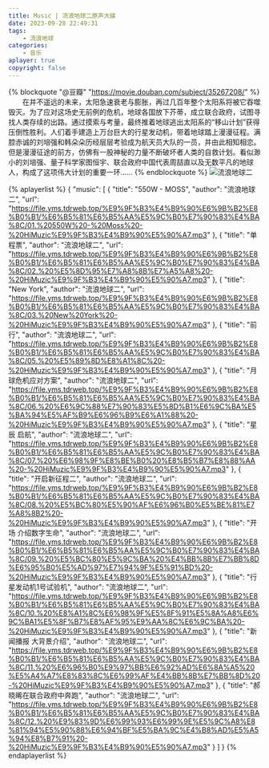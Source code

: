 ```yaml
---
title: Music | 流浪地球二原声大碟
date: 2023-09-28 22:49:31
tags:
    - 流浪地球
categories:
    - 音乐
aplayer: true
copyright: false
---
```


{% blockquote "@豆瓣" "https://movie.douban.com/subject/35267208/" %}
　　在并不遥远的未来，太阳急速衰老与膨胀，再过几百年整个太阳系将被它吞噬毁灭。为了应对这场史无前例的危机，地球各国放下芥蒂，成立联合政府，试图寻找人类存续的出路。通过摸索与考量，最终推着地球逃出太阳系的“移山计划”获得压倒性胜利。人们着手建造上万台巨大的行星发动机，带着地球踏上漫漫征程。满腔赤诚的刘培强和韩朵朵历经层层考验成为航天员大队的一员，并由此相知相恋。但是漫漫征途的前方，仿佛有一股神秘的力量不断破坏者人类的自救计划。看似渺小的刘培强、量子科学家图恒宇、联合政府中国代表周喆直以及无数平凡的地球人，构成了这项伟大计划的重要一环……
{% endblockquote %}
![流浪地球二](https://file.yms.tdrweb.top/img/ymsblog/music_earth/p2887199264.webp)

{% aplayerlist %}
{
    "music": [
        {
            "title": "550W - MOSS",
            "author": "流浪地球二",
            "url": "https://file.yms.tdrweb.top/%E9%9F%B3%E4%B9%90%E6%9B%B2%E8%B0%B1/%E6%B5%81%E6%B5%AA%E5%9C%B0%E7%90%83%E4%BA%8C/01.%20550W%20-%20Moss%20-%20HiMuzic%E9%9F%B3%E4%B9%90%E5%90%A7.mp3"
        },
        {
            "title": "单程票",
            "author": "流浪地球二",
            "url": "https://file.yms.tdrweb.top/%E9%9F%B3%E4%B9%90%E6%9B%B2%E8%B0%B1/%E6%B5%81%E6%B5%AA%E5%9C%B0%E7%90%83%E4%BA%8C/02.%20%E5%8D%95%E7%A8%8B%E7%A5%A8%20-%20HiMuzic%E9%9F%B3%E4%B9%90%E5%90%A7.mp3"
        },
        {
            "title": "New York",
            "author": "流浪地球二",
            "url": "https://file.yms.tdrweb.top/%E9%9F%B3%E4%B9%90%E6%9B%B2%E8%B0%B1/%E6%B5%81%E6%B5%AA%E5%9C%B0%E7%90%83%E4%BA%8C/03.%20New%20York%20-%20HiMuzic%E9%9F%B3%E4%B9%90%E5%90%A7.mp3"
        },
        {
            "title": "前行",
            "author": "流浪地球二",
            "url": "https://file.yms.tdrweb.top/%E9%9F%B3%E4%B9%90%E6%9B%B2%E8%B0%B1/%E6%B5%81%E6%B5%AA%E5%9C%B0%E7%90%83%E4%BA%8C/05.%20%E5%89%8D%E8%A1%8C%20-%20HiMuzic%E9%9F%B3%E4%B9%90%E5%90%A7.mp3"
        },
        {
            "title": "月球危机应对方案",
            "author": "流浪地球二",
            "url": "https://file.yms.tdrweb.top/%E9%9F%B3%E4%B9%90%E6%9B%B2%E8%B0%B1/%E6%B5%81%E6%B5%AA%E5%9C%B0%E7%90%83%E4%BA%8C/06.%20%E6%9C%88%E7%90%83%E5%8D%B1%E6%9C%BA%E5%BA%94%E5%AF%B9%E6%96%B9%E6%A1%88%20-%20HiMuzic%E9%9F%B3%E4%B9%90%E5%90%A7.mp3"
        },
        {
            "title": "星辰 启航",
            "author": "流浪地球二",
            "url": "https://file.yms.tdrweb.top/%E9%9F%B3%E4%B9%90%E6%9B%B2%E8%B0%B1/%E6%B5%81%E6%B5%AA%E5%9C%B0%E7%90%83%E4%BA%8C/07.%20%E6%98%9F%E8%BE%B0%20%E8%B5%B7%E8%88%AA%20-%20HiMuzic%E9%9F%B3%E4%B9%90%E5%90%A7.mp3"
        },
        {
            "title": "开启新征程二",
            "author": "流浪地球二",
            "url": "https://file.yms.tdrweb.top/%E9%9F%B3%E4%B9%90%E6%9B%B2%E8%B0%B1/%E6%B5%81%E6%B5%AA%E5%9C%B0%E7%90%83%E4%BA%8C/08.%20%E5%BC%80%E5%90%AF%E6%96%B0%E5%BE%81%E7%A8%8B2%20-%20HiMuzic%E9%9F%B3%E4%B9%90%E5%90%A7.mp3"
        },
        {
            "title": "开场 介绍数字生命",
            "author": "流浪地球二",
            "url": "https://file.yms.tdrweb.top/%E9%9F%B3%E4%B9%90%E6%9B%B2%E8%B0%B1/%E6%B5%81%E6%B5%AA%E5%9C%B0%E7%90%83%E4%BA%8C/09.%20%E5%BC%80%E5%9C%BA%20%E4%BB%8B%E7%BB%8D%E6%95%B0%E5%AD%97%E7%94%9F%E5%91%BD%20-%20HiMuzic%E9%9F%B3%E4%B9%90%E5%90%A7.mp3"
        },
        {
            "title": "行星发动机1号试验机",
            "author": "流浪地球二",
            "url": "https://file.yms.tdrweb.top/%E9%9F%B3%E4%B9%90%E6%9B%B2%E8%B0%B1/%E6%B5%81%E6%B5%AA%E5%9C%B0%E7%90%83%E4%BA%8C/10.%20%E8%A1%8C%E6%98%9F%E5%8F%91%E5%8A%A8%E6%9C%BA1%E5%8F%B7%E8%AF%95%E9%AA%8C%E6%9C%BA%20-%20HiMuzic%E9%9F%B3%E4%B9%90%E5%90%A7.mp3"
        },
        {
            "title": "新闻播报 大背景介绍",
            "author": "流浪地球二",
            "url": "https://file.yms.tdrweb.top/%E9%9F%B3%E4%B9%90%E6%9B%B2%E8%B0%B1/%E6%B5%81%E6%B5%AA%E5%9C%B0%E7%90%83%E4%BA%8C/11.%20%E6%96%B0%E9%97%BB%E6%92%AD%E6%8A%A5%20%E5%A4%A7%E8%83%8C%E6%99%AF%E4%BB%8B%E7%BB%8D%20-%20HiMuzic%E9%9F%B3%E4%B9%90%E5%90%A7.mp3"
        },
        {
            "title": "郝晓晞在联合政府中奔跑",
            "author": "流浪地球二",
            "url": "https://file.yms.tdrweb.top/%E9%9F%B3%E4%B9%90%E6%9B%B2%E8%B0%B1/%E6%B5%81%E6%B5%AA%E5%9C%B0%E7%90%83%E4%BA%8C/12.%20%E9%83%9D%E6%99%93%E6%99%9E%E5%9C%A8%E8%81%94%E5%90%88%E6%94%BF%E5%BA%9C%E4%B8%AD%E5%A5%94%E8%B7%91%20-%20HiMuzic%E9%9F%B3%E4%B9%90%E5%90%A7.mp3"
        }
    ]
}
{% endaplayerlist %}
